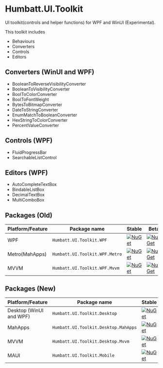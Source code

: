 # Humbatt.UI.Toolkit

UI toolkit(controls and helper functions) for WPF and WinUI (Experimental).

This toolkit includes

 - Behaviours
 - Converters
 - Controls
 - Editors

## Converters (WinUI and WPF)

- BooleanToReverseVisibilityConverter
- BooleanToVisibilityConverter
- BoolToColorConverter
- BoolToFontWeight
- BytesToBitmapConverter
- DateToStringConverter
- EnumMatchToBooleanConverter
- HexStringToColorConverter
- PercentValueConverter

## Controls (WPF)

- FluidProgressBar
- SearchableListControl

## Editors (WPF)

- AutoCompleteTextBox
- BindableListBox
- DecimalTextBox
- MultiComboBox


## Packages (Old)

Platform/Feature               | Package name                              | Stable                              | Beta
-----------------------|-------------------------------------------|------------------------------------------------|----------------
WPF             | `Humbatt.UI.Toolkit.WPF` | [![NuGet](https://img.shields.io/nuget/v/Humbatt.UI.Toolkit.WPF.svg?style=flat-square&label=nuget)](https://www.nuget.org/packages/Humbatt.UI.Toolkit.WPF/) | [![NuGet](https://img.shields.io/nuget/vpre/Humbatt.UI.Toolkit.WPF.svg?style=flat-square&label=nuget)](https://www.nuget.org/packages/Humbatt.UI.Toolkit.WPF/) |
Metro(MahApps)           | `Humbatt.UI.Toolkit.WPF.Metro` | [![NuGet](https://img.shields.io/nuget/v/Humbatt.UI.Toolkit.WPF.Metro.svg?style=flat-square&label=nuget)](https://www.nuget.org/packages/Humbatt.UI.Toolkit.WPF.Metro/) |  [![NuGet](https://img.shields.io/nuget/vpre/Humbatt.UI.Toolkit.WPF.Metro.svg?style=flat-square&label=nuget)](https://www.nuget.org/packages/Humbatt.UI.Toolkit.WPF.Metro/) |
MVVM             | `Humbatt.UI.Toolkit.WPF.Mvvm` | [![NuGet](https://img.shields.io/nuget/v/Humbatt.UI.Toolkit.WPF.Mvvm.svg?style=flat-square&label=nuget)](https://www.nuget.org/packages/Humbatt.UI.Toolkit.WPF.Mvvm/) |[![NuGet](https://img.shields.io/nuget/vpre/Humbatt.UI.Toolkit.WPF.Mvvm.svg?style=flat-square&label=nuget)](https://www.nuget.org/packages/Humbatt.UI.Toolkit.WPF.Mvvm/) |

## Packages (New)

Platform/Feature               | Package name                              | Stable                              | Beta
-----------------------|-------------------------------------------|------------------------------------------------|----------------
Desktop (WinUI and WPF)  | `Humbatt.UI.Toolkit.Desktop` | [![NuGet](https://img.shields.io/nuget/v/Humbatt.UI.Toolkit.Desktop.svg?style=flat-square&label=nuget)](https://www.nuget.org/packages/Humbatt.UI.Toolkit.Desktop/) | [![NuGet](https://img.shields.io/nuget/vpre/Humbatt.UI.Toolkit.Desktop.svg?style=flat-square&label=nuget)](https://www.nuget.org/packages/Humbatt.UI.Toolkit.Desktop/) |
MahApps           | `Humbatt.UI.Toolkit.Desktop.MahApps` | [![NuGet](https://img.shields.io/nuget/v/Humbatt.UI.Toolkit.Desktop.MahApps.svg?style=flat-square&label=nuget)](https://www.nuget.org/packages/Humbatt.UI.Toolkit.Desktop.MahApps/) |  [![NuGet](https://img.shields.io/nuget/vpre/Humbatt.UI.Toolkit.Desktop.MahApps.svg?style=flat-square&label=nuget)](https://www.nuget.org/packages/Humbatt.UI.Toolkit.Desktop.MahApps/) |
MVVM             | `Humbatt.UI.Toolkit.Desktop.Mvvm` | [![NuGet](https://img.shields.io/nuget/v/Humbatt.UI.Toolkit.Desktop.Mvvm.svg?style=flat-square&label=nuget)](https://www.nuget.org/packages/Humbatt.UI.Toolkit.Desktop.Mvvm/) |[![NuGet](https://img.shields.io/nuget/vpre/Humbatt.UI.Toolkit.Desktop.Mvvm.svg?style=flat-square&label=nuget)](https://www.nuget.org/packages/Humbatt.UI.Toolkit.Desktop.Mvvm/) |
MAUI             | `Humbatt.UI.Toolkit.Mobile` | [![NuGet](https://img.shields.io/nuget/v/Humbatt.UI.Toolkit.Mobile.svg?style=flat-square&label=nuget)](https://www.nuget.org/packages/Humbatt.UI.Toolkit.Mobile/) |[![NuGet](https://img.shields.io/nuget/vpre/Humbatt.UI.Toolkit.Mobile.svg?style=flat-square&label=nuget)](https://www.nuget.org/packages/Humbatt.UI.Toolkit.Mobile/) |
  

